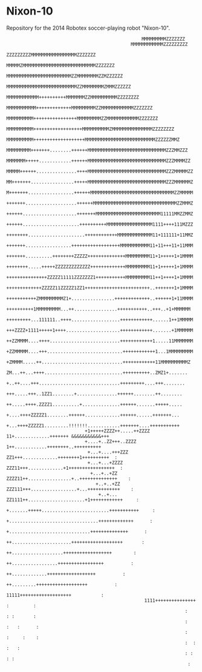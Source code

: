 Nixon-10
========
Repository for the 2014 Robotex soccer-playing robot "Nixon-10".



                                                      MMMMMMMMMZZZZZZZ
                                                  MMMMMMMMMMMMZZZZZZZZZ
                                            ZZZZZZZZZMMMMMMMMMMMMMMMMMZZZZZZZ
                                       MMMMMZMMMMMMMMMMMMMMMMMMMMMMMMMMMZZZZZZZ
                                      MMMMMMMMMMMMMMMMMMMMMMMMZZMMMMMMMMZZMZZZZZZ
                                     MMMMMMMMMMMMMMMMMMMMMMMMMMZZMMMMMMMMZMMMZZZZZZ
                                   MMMMMMMMMMMM++++++++++MMMMMMMZZMMMMMMMMMMZZZZZZZZ
                                 MMMMMMMMMMM+++++++++++++MMMMMMMMMZZMMMMMMMMMMMMZZZZZZZ
                               MMMMMMMMMM++++++++++++++++MMMMMMMMMZZMMMMMMMMMMMMZZZZZZZ
                              MMMMMMMMMM++++++++++++++++++MMMMMMMMMMZMMMMMMMMMMMMMMMZZZZZZZZ
                             MMMMMMMMMM+++++++++++++++++++MMMMMMMMMMMMMMMMMMMMMMMMMMZZZZZZMMZ
                            MMMMMMMMM+++++++........++++++MMMMMMMMMMMMMMMMMMMMMMMMMMMMMZZZMMZZZ
                            MMMMMMM+++++............++++++MMMMMMMMMMMMMMMMMMMMMMMMMMMMMZZZMMMMZZ
                           MMMMM++++++...............++++MMMMMMMMMMMMMMMMMMMMMMMMMMMMMZZZMMMMMZZ
                            MM+++++++................+++++MMMMMMMMMMMMMMMMMMMMMMMMMMMMMZZZMMMMMMZ
                            M+++++++.................++++++MMMMMMMMMMMMMMMMMMMMMMMMMMMMMMMZZMMMMM
                            +++++++...................++++++MMMMMMMMMMMMMMMMMMMMMMMMMMMMMMMZZMMMZ
                            ++++++....................+++++++MMMMMMMMMMMMMMMMMMMMMMMM11111MMZZMMZ
                            ++++++.....................++++++++++MMMMMMMMMMMMMMMMM1111++++111MZZZ
                            ++++++++.....................++++++++++++MMMMMMMMMMMMM11+111111+11MMZ
                            +++++++.................++++++++++++++++++MMMMMMMMMMM11+11+++11+11MMM
                            +++++++..........++++++++ZZZZZ++++++++++++++MMMMMMMMM11+1+++++1+1MMMM
                            ++++++++.....+++++ZZZZZZZZZZZZZ+++++++++++++MMMMMMMMM11+1+++++1+1MMMM
                            +++++++++++++++ZZZZZ11111ZZZZZZZ1+++++++++++MMMMMMMMM11++1++++1+1MMMM
                            +++++++++++++ZZZZZ11ZZZZZ1ZZ1++++++++++++++++++++++++..+++++++1+1MMMM
                            +++++++++++ZMMMMMMMMMZ1+................+++++++++++++..++++++1+11MMMM
                             ++++++++++1MMMMMMMMM...++................+++++++++++..+++..+1+MMMMMM
                            +++++++++...111111..++++..................++++++++++++......1++1MMMMM
                            +++ZZZZ+1111+++++1++++....................++++++++++++.......+1MMMMMM
                            ++ZZMMMM....++++..........................++++++++++++1.....11MMMMMMM
                            +ZZMMMMM....+++............................++++++++++++1...1MMMMMMMMM
                             +ZMMMM.....++..............................++++++++++++11MMMMMMMMMMZ
                              ZM...++...++++.............................++++++++++..ZMZ1+.......
                            +..++....+++..............................+++++++++....+++........
                                +++.....+++..1ZZ1........+...............++++++........++........
                                ++.....++++.ZZZZ1..........+..............++++++.......+++++.....
                                 +....++++ZZZZZ1........++++++.............++++++......+++++++...
                                 +...++++ZZZZZ1.........!!!!!!!............+++++++....+++++++++++
                                 +1+++++ZZZZ++.....++ZZZZ  11+.............+++++++ &&&&&&&&&&&+++
                                 +....+..ZZ+++..ZZZZ        1++............++++++++..++++++++++
                                  +...+....+++ZZZ       ZZ1+++.............++++++++1++++++++++  :
                                  +...+...+ZZZZ      ZZZ11+++.............+1+++++++++++++++++  :
                                   +...+..+ZZ     ZZZZ11++................+..++++++++++++++    :
                                     +..+..+ZZ  ZZZ111+++.................+...++++++++++++    :
                                      +..+... ZZ1111++.....................+1++++++++++++     :
                                       +.......+++++.........................+++++++++++     :
                                        +.................................+++++++++++++      :
                                         +..............................++++++++++++++      :
                                          ++......................+++++++++++++++++++       :
                                            ++...................++++++++++++++++++        :
                                             ++.................+++++++++++++++++          :
                                               ++.............++++++++++++++++++          :
                                                 ++.........+++++++++++++++++++          :
                                                     11111+++++++++++++++++++           :
                                                       1111+++++++++++++++   :         :
                                                                      :     : :       :
                                                                      :    :   :      :
                                                                      :   :     :    :
                                                                      :  :        :   :
                                                                      : :           : :
                                                                       :

